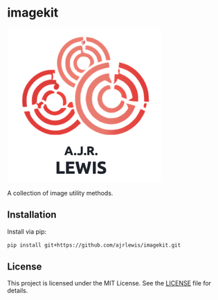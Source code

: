 # imagekit

![My Project Logo](images/logo.png)

A collection of image utility methods.

## Installation

Install via pip:

```bash
pip install git+https://github.com/ajrlewis/imagekit.git
```

## License

This project is licensed under the MIT License. See the [LICENSE](LICENSE) file for details.
